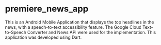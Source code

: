 # premiere_news_app

This is an Android Mobile Application that displays the top headlines in the news, with a speech-to-text accessibility feature. The Google Cloud Text-to-Speech Converter and News API were used for the implementation. This application was developed using Dart.

